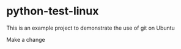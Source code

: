 # python-test-linux
This is an example project to demonstrate the use of git on Ubuntu

Make a change